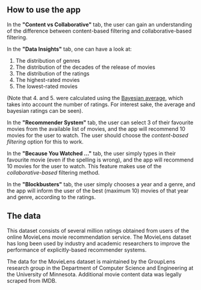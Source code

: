 ## **How to use the app**

In the **"Content vs Collaborative"** tab, the user can gain an understanding of the difference between content-based filtering and collaborative-based filtering.

In the **"Data Insights"** tab, one can have a look at:

1. The distribution of genres
2. The distribution of the decades of the release of movies
3. The distribution of the ratings
4. The highest-rated movies 
5. The lowest-rated movies 

(Note that 4. and 5. were calculated using the [Bayesian average](https://www.evanmiller.org/bayesian-average-ratings.html), which takes into account the number of ratings. For interest sake, the average and bayesian ratings can be seen).

In the **"Recommender System"** tab, the user can select 3 of their favourite movies from the available list of movies, and the app will recommend 10 movies for the user to watch. The user should choose the *content-based filtering* option for this to work. 

In the **"Because You Watched ..."** tab, the user simply types in their favourite movie (even if the spelling is wrong), and the app will recommend 10 movies for the user to watch. This feature makes use of the *collaborative-based* filtering method.

In the **"Blockbusters"** tab, the user simply chooses a year and a genre, and the app will inform the user of the best (maximum 10) movies of that year and genre, according to the ratings. 


## **The data**

This dataset consists of several million ratings obtained from users of the online MovieLens movie recommendation service. The MovieLens dataset has long been used by industry and academic researchers to improve the performance of explicitly-based recommender systems.

The data for the MovieLens dataset is maintained by the GroupLens research group in the Department of Computer Science and Engineering at the University of Minnesota. Additional movie content data was legally scraped from IMDB.